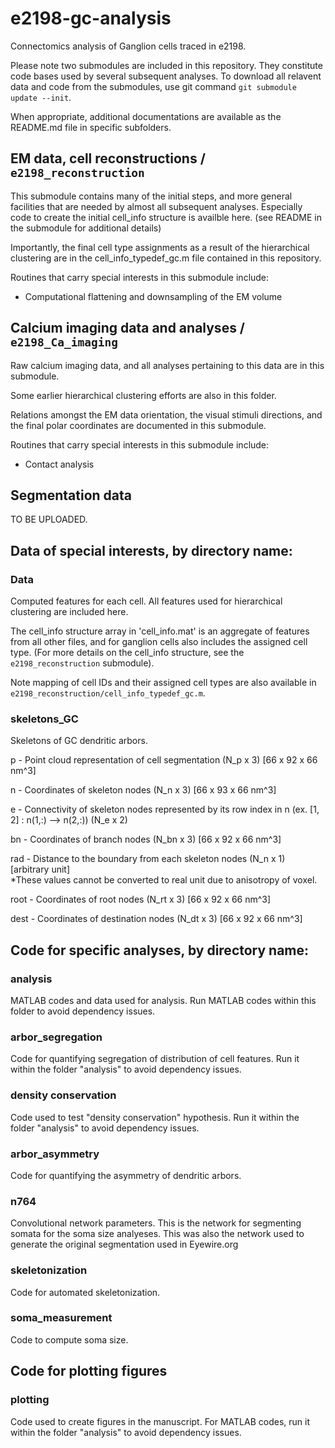 # e2198-gc-analysis
Connectomics analysis of Ganglion cells traced in e2198.

Please note two submodules are included in this repository. They constitute code bases
used by several subsequent analyses. To download all relavent data and code from the submodules,
use git command `git submodule update --init`.

When appropriate, additional documentations are available as the README.md file in specific subfolders.


## EM data, cell reconstructions / `e2198_reconstruction`
This submodule contains many of the initial steps, and more general facilities that are needed by almost all subsequent analyses. Especially code to create the initial cell_info structure is availble here. (see README in the submodule for additional details)

Importantly, the final cell type assignments as a result of the hierarchical clustering are in the cell_info_typedef_gc.m file contained in this repository.

Routines that carry special interests in this submodule include:
* Computational flattening and downsampling of the EM volume


## Calcium imaging data and analyses / `e2198_Ca_imaging`

Raw calcium imaging data, and all analyses pertaining to this data are in this submodule.

Some earlier hierarchical clustering efforts are also in this folder.

Relations amongst the EM data orientation, the visual stimuli directions, and the final polar coordinates are documented in this submodule.

Routines that carry special interests in this submodule include:
* Contact analysis


## Segmentation data
TO BE UPLOADED.


## Data of special interests, by directory name:

### Data
Computed features for each cell. All features used for hierarchical clustering are included here.

The cell_info structure array in 'cell_info.mat' is an aggregate of features from all
 other files, and for ganglion cells also includes the assigned cell type. (For more
 details on the cell_info structure, see the `e2198_reconstruction` submodule).

Note mapping of cell IDs and their assigned cell types are also available in `e2198_reconstruction/cell_info_typedef_gc.m`. 

### skeletons_GC
Skeletons of GC dendritic arbors.

p - Point cloud representation of cell segmentation (N_p x 3) [66 x 92 x 66 nm^3]

n - Coordinates of skeleton nodes (N_n x 3) [66 x 93 x 66 nm^3]

e - Connectivity of skeleton nodes represented by its row index in n (ex. [1, 2] : n(1,:) --> n(2,:)) (N_e x 2) 

bn - Coordinates of branch nodes (N_bn x 3) [66 x 92 x 66 nm^3]

rad - Distance to the boundary from each skeleton nodes (N_n x 1) [arbitrary unit]  
*These values cannot be converted to real unit due to anisotropy of voxel.

root - Coordinates of root nodes (N_rt x 3) [66 x 92 x 66 nm^3]

dest - Coordinates of destination nodes (N_dt x 3) [66 x 92 x 66 nm^3]


## Code for specific analyses, by directory name:

### analysis
MATLAB codes and data used for analysis. Run MATLAB codes within this folder to avoid dependency issues.

### arbor_segregation
Code for quantifying segregation of distribution of cell features. Run it within the folder "analysis" to avoid dependency issues.

### density conservation
Code used to test "density conservation" hypothesis. Run it within the folder "analysis" to avoid dependency issues.

### arbor_asymmetry
Code for quantifying the asymmetry of dendritic arbors.

### n764
Convolutional network parameters. This is the network for segmenting somata for the soma size analyeses.
This was also the network used to generate the original segmentation used in Eyewire.org

### skeletonization	
Code for automated skeletonization.

### soma_measurement
Code to compute soma size.


## Code for plotting figures

### plotting
Code used to create figures in the manuscript. For MATLAB codes, run it within the folder "analysis" to avoid dependency issues.
